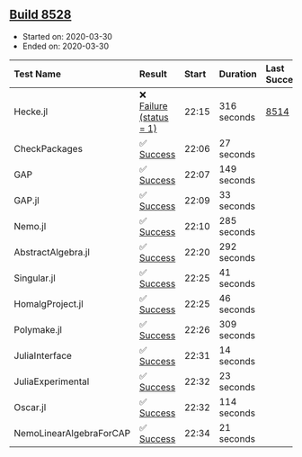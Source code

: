 ## [Build 8528](https://oscarci.mathematik.uni-kl.de/job/oscar/8528/)

* Started on: 2020-03-30
* Ended on: 2020-03-30

| Test Name    | Result | Start | Duration | Last Success | First Failure |
|:-------------|:-------|:------|:---------|:-------------|:--------------|
| Hecke.jl | ❌ [Failure (status = 1)](https://oscarci.mathematik.uni-kl.de/job/oscar/8528/artifact/logs/build-8528/Hecke.jl.log) | 22:15 | 316 seconds | [8514](https://oscarci.mathematik.uni-kl.de/job/oscar/8514/) | [8515](https://oscarci.mathematik.uni-kl.de/job/oscar/8515/) |
| CheckPackages | ✅ [Success](https://oscarci.mathematik.uni-kl.de/job/oscar/8528/artifact/logs/build-8528/CheckPackages.log) | 22:06 | 27 seconds |  |  |
| GAP | ✅ [Success](https://oscarci.mathematik.uni-kl.de/job/oscar/8528/artifact/logs/build-8528/GAP.log) | 22:07 | 149 seconds |  |  |
| GAP.jl | ✅ [Success](https://oscarci.mathematik.uni-kl.de/job/oscar/8528/artifact/logs/build-8528/GAP.jl.log) | 22:09 | 33 seconds |  |  |
| Nemo.jl | ✅ [Success](https://oscarci.mathematik.uni-kl.de/job/oscar/8528/artifact/logs/build-8528/Nemo.jl.log) | 22:10 | 285 seconds |  |  |
| AbstractAlgebra.jl | ✅ [Success](https://oscarci.mathematik.uni-kl.de/job/oscar/8528/artifact/logs/build-8528/AbstractAlgebra.jl.log) | 22:20 | 292 seconds |  |  |
| Singular.jl | ✅ [Success](https://oscarci.mathematik.uni-kl.de/job/oscar/8528/artifact/logs/build-8528/Singular.jl.log) | 22:25 | 41 seconds |  |  |
| HomalgProject.jl | ✅ [Success](https://oscarci.mathematik.uni-kl.de/job/oscar/8528/artifact/logs/build-8528/HomalgProject.jl.log) | 22:25 | 46 seconds |  |  |
| Polymake.jl | ✅ [Success](https://oscarci.mathematik.uni-kl.de/job/oscar/8528/artifact/logs/build-8528/Polymake.jl.log) | 22:26 | 309 seconds |  |  |
| JuliaInterface | ✅ [Success](https://oscarci.mathematik.uni-kl.de/job/oscar/8528/artifact/logs/build-8528/JuliaInterface.log) | 22:31 | 14 seconds |  |  |
| JuliaExperimental | ✅ [Success](https://oscarci.mathematik.uni-kl.de/job/oscar/8528/artifact/logs/build-8528/JuliaExperimental.log) | 22:32 | 23 seconds |  |  |
| Oscar.jl | ✅ [Success](https://oscarci.mathematik.uni-kl.de/job/oscar/8528/artifact/logs/build-8528/Oscar.jl.log) | 22:32 | 114 seconds |  |  |
| NemoLinearAlgebraForCAP | ✅ [Success](https://oscarci.mathematik.uni-kl.de/job/oscar/8528/artifact/logs/build-8528/NemoLinearAlgebraForCAP.log) | 22:34 | 21 seconds |  |  |
